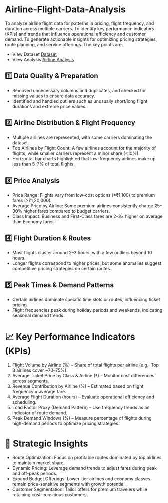 # Airline-Flight-Data-Analysis
To analyze airline flight data for patterns in pricing, flight frequency, and duration across multiple carriers. To identify key performance indicators (KPIs) and trends that influence operational efficiency and customer demand. To generate actionable insights for optimizing pricing strategies, route planning, and service offerings.
The key points are:

- View Dataset <a href="https://github.com/shahlarafiq12/Airline-Flight-Data-Analysis/blob/main/airlines_flights_data.csv">Dataset</a>
- View Analysis <a href="https://github.com/shahlarafiq12/Airline-Flight-Data-Analysis/blob/main/Airline_flight_data_Analysis.ipynb">Airline Analysis</a>

## 1️⃣ Data Quality & Preparation
-	Removed unnecessary columns and duplicates, and checked for missing values to ensure data accuracy.
-	Identified and handled outliers such as unusually short/long flight durations and extreme price values.

## 2️⃣ Airline Distribution & Flight Frequency
-	Multiple airlines are represented, with some carriers dominating the dataset.
-	Top Airlines by Flight Count: A few airlines account for the majority of flights, while smaller carriers represent a minor share (<10%).
-	Horizontal bar charts highlighted that low-frequency airlines make up less than 5–7% of total flights.

## 3️⃣ Price Analysis
-	Price Range: Flights vary from low-cost options (≈₹1,100) to premium fares (>₹1,20,000).
-	Average Price by Airline: Some premium airlines consistently charge 25–30% higher fares compared to budget carriers.
-	Class Impact: Business and First-Class fares are 2–3× higher on average than Economy fares.

## 4️⃣ Flight Duration & Routes
-	Most flights cluster around 2–3 hours, with a few outliers beyond 10 hours.
-	Longer flights correspond to higher prices, but some anomalies suggest competitive pricing strategies on certain routes.

## 5️⃣ Peak Times & Demand Patterns
-	Certain airlines dominate specific time slots or routes, influencing ticket pricing.
-	Flight frequencies peak during holiday periods and weekends, indicating seasonal demand trends.

# 📈 Key Performance Indicators (KPIs)
1.	Flight Volume by Airline (%) – Share of total flights per airline (e.g., Top 3 airlines cover ~70–75%).
2.	Average Ticket Price by Class & Airline (₹) – Monitor cost differences across segments.
3.	Revenue Contribution by Airline (%) – Estimated based on flight frequency × average fare.
4.	Average Flight Duration (hours) – Evaluate operational efficiency and scheduling.
5.	Load Factor Proxy (Demand Pattern) – Use frequency trends as an indicator of route demand.
6.	Peak Demand Windows (%) – Measure percentage of flights during high-demand periods to optimize pricing strategies.

# 📌 Strategic Insights
-	Route Optimization: Focus on profitable routes dominated by top airlines to maintain market share.
-	Dynamic Pricing: Leverage demand trends to adjust fares during peak and off-peak periods.
-	Expand Budget Offerings: Lower-tier airlines and economy classes remain price-sensitive segments with growth potential.
-	Customer Segmentation: Tailor offers for premium travelers while retaining cost-conscious customers.


